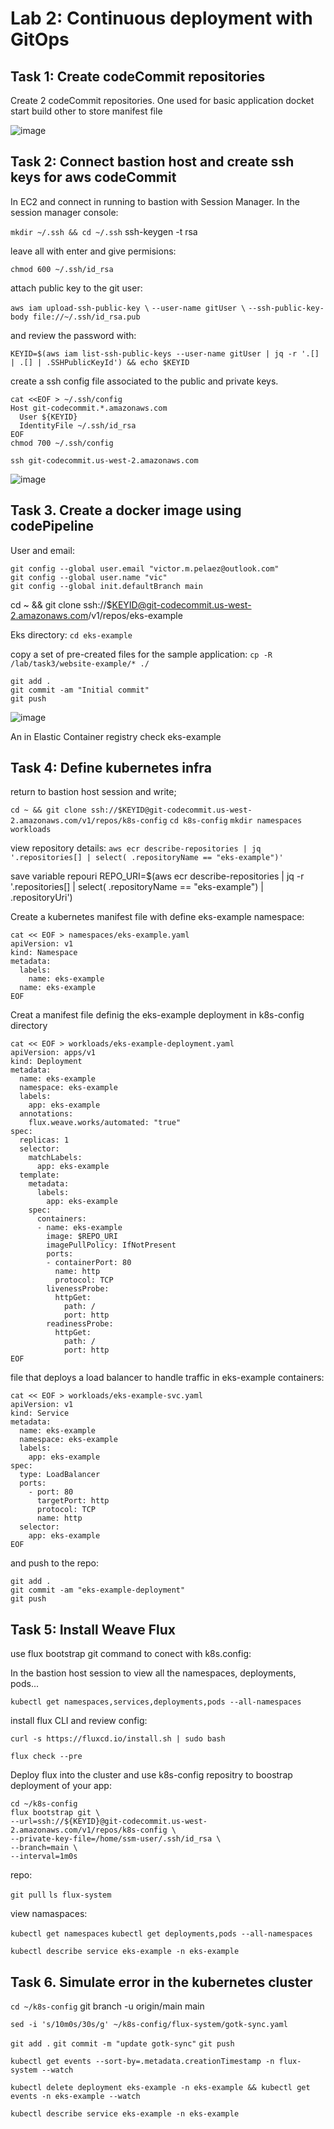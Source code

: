 # Lab 2: Continuous deployment with GitOps


## Task 1: Create codeCommit repositories
Create 2 codeCommit repositories. One used for basic application docket start build other to store manifest file

![image](lab2/p1.PNG)

## Task 2: Connect bastion host and create ssh keys for aws codeCommit

In EC2 and connect in running to bastion with Session Manager. In the session manager console:

`mkdir ~/.ssh && cd ~/.ssh`
ssh-keygen -t rsa

leave all with enter and give permisions:

`chmod 600 ~/.ssh/id_rsa`

attach public key to the git user:

`aws iam upload-ssh-public-key \`
`--user-name gitUser \`
`--ssh-public-key-body file://~/.ssh/id_rsa.pub`


and review the password with: 

`KEYID=$(aws iam list-ssh-public-keys --user-name gitUser | jq -r '.[] | .[] | .SSHPublicKeyId') && echo $KEYID`

create a ssh config file associated to the public and private keys.

```console
cat <<EOF > ~/.ssh/config
Host git-codecommit.*.amazonaws.com
  User ${KEYID}
  IdentityFile ~/.ssh/id_rsa
EOF
chmod 700 ~/.ssh/config
```

`ssh git-codecommit.us-west-2.amazonaws.com`

![image](lab2/p2.PNG)

## Task 3. Create a docker image using codePipeline

User and email:

```console
git config --global user.email "victor.m.pelaez@outlook.com"
git config --global user.name "vic"
git config --global init.defaultBranch main
```

cd ~ && git clone ssh://$KEYID@git-codecommit.us-west-2.amazonaws.com/v1/repos/eks-example

Eks directory:
`cd eks-example`

copy a set of pre-created files for the sample application:
`cp -R /lab/task3/website-example/* ./`

```console
git add .
git commit -am "Initial commit"
git push
```

![image](lab2/p3.PNG)

An in Elastic Container registry check eks-example

## Task 4: Define kubernetes infra

return to bastion host session and write;

`cd ~ && git clone ssh://$KEYID@git-codecommit.us-west-2.amazonaws.com/v1/repos/k8s-config`
`cd k8s-config`
`mkdir namespaces workloads`

view repository details:
`aws ecr describe-repositories | jq '.repositories[] | select( .repositoryName == "eks-example")'`

save variable repouri
REPO_URI=$(aws ecr describe-repositories | jq -r '.repositories[] | select( .repositoryName == "eks-example") | .repositoryUri')

Create a kubernetes manifest file with define eks-example namespace:

```console
cat << EOF > namespaces/eks-example.yaml
apiVersion: v1
kind: Namespace
metadata:
  labels:
    name: eks-example
  name: eks-example
EOF
```

Creat a manifest file definig the eks-example deployment in k8s-config directory
```console
cat << EOF > workloads/eks-example-deployment.yaml
apiVersion: apps/v1
kind: Deployment
metadata:
  name: eks-example
  namespace: eks-example
  labels:
    app: eks-example
  annotations:
    flux.weave.works/automated: "true"
spec:
  replicas: 1
  selector:
    matchLabels:
      app: eks-example
  template:
    metadata:
      labels:
        app: eks-example
    spec:
      containers:
      - name: eks-example
        image: $REPO_URI
        imagePullPolicy: IfNotPresent
        ports:
        - containerPort: 80
          name: http
          protocol: TCP
        livenessProbe:
          httpGet:
            path: /
            port: http
        readinessProbe:
          httpGet:
            path: /
            port: http
EOF
```

file that deploys a load balancer to handle traffic in eks-example containers:

```console
cat << EOF > workloads/eks-example-svc.yaml
apiVersion: v1
kind: Service
metadata:
  name: eks-example
  namespace: eks-example
  labels:
    app: eks-example
spec:
  type: LoadBalancer
  ports:
    - port: 80
      targetPort: http
      protocol: TCP
      name: http
  selector:
    app: eks-example
EOF
```

and push to the repo:

```console
git add .
git commit -am "eks-example-deployment"
git push
```

## Task 5: Install Weave Flux

use flux bootstrap git command to conect with k8s.config:

In the bastion host session to view all the namespaces, deployments, pods...

`kubectl get namespaces,services,deployments,pods --all-namespaces`

install flux CLI and review config:

`curl -s https://fluxcd.io/install.sh | sudo bash`

`flux check --pre`

Deploy flux into the cluster and use k8s-config repositry to boostrap deployment of your app:

```console
cd ~/k8s-config
flux bootstrap git \
--url=ssh://${KEYID}@git-codecommit.us-west-2.amazonaws.com/v1/repos/k8s-config \
--private-key-file=/home/ssm-user/.ssh/id_rsa \
--branch=main \
--interval=1m0s
```

repo:

`git pull`
`ls flux-system`

view namaspaces:

`kubectl get namespaces`
`kubectl get deployments,pods --all-namespaces`

`kubectl describe service eks-example -n eks-example`

## Task 6. Simulate error in the kubernetes cluster

`cd ~/k8s-config`
git branch -u origin/main main

`sed -i 's/10m0s/30s/g' ~/k8s-config/flux-system/gotk-sync.yaml`

`git add .`
`git commit -m "update gotk-sync"`
`git push`


`kubectl get events --sort-by=.metadata.creationTimestamp -n flux-system --watch`

`kubectl delete deployment eks-example -n eks-example && kubectl get events -n eks-example --watch`

`kubectl describe service eks-example -n eks-example`

